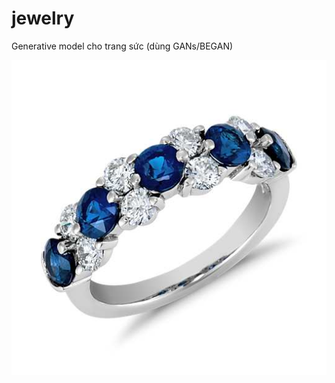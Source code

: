 # jewelry
Generative model cho trang sức (dùng GANs/BEGAN)


![GitHub Logo](data/sapphire/sapphire%20(11).jpg)
